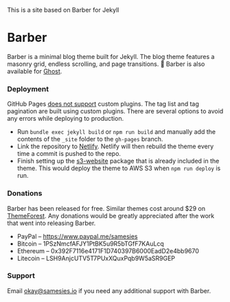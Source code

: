 This is a site based on Barber for Jekyll 

# Barber
Barber is a minimal blog theme built for Jekyll. The blog theme features a masonry grid, endless scrolling, and page transitions. 💈 Barber is also available for [Ghost](https://github.com/samesies/barber-ghost).

### Deployment
GitHub Pages [does not support]((https://help.github.com/articles/adding-jekyll-plugins-to-a-github-pages-site/)) custom plugins. The tag list and tag pagination are built using custom plugins. There are several options to avoid any errors while deploying to production.
* Run ````bundle exec jekyll build```` or ````npm run build```` and manually add the contents of the ```_site``` folder to the ```gh-pages``` branch.
* Link the repository to [Netlify](https://www.netlify.com/). Netlify will then rebuild the theme every time a commit is pushed to the repo.
* Finish setting up the [s3-website](https://github.com/klaemo/s3-website) package that is already included in the theme. This would deploy the theme to AWS S3 when ```npm run deploy``` is run.

### Donations
Barber has been released for free. Similar themes cost around $29 on [ThemeForest](https://themeforest.net/category/static-site-generators/jekyll). Any donations would be greatly appreciated after the work that went into releasing Barber.

* PayPal – <https://www.paypal.me/samesies>
* Bitcoin – 1PSzNmcfAFJY1PtBK5u9R5bTGfF7KAuLcq
* Ethereum – 0x392F7116e4171F1D740397B6000EadD2e4bb9670
* Litecoin – LSH9AnjcUTV5T7PUxXQuxPqb9W5aSR9GEP

### Support
Email <okay@samesies.io> if you need any additional support with Barber.
